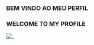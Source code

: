 ### BEM VINDO AO MEU PERFIL

### WELCOME TO MY PROFILE

![_](https://media1.tenor.com/m/69HtZbm1MT4AAAAC/f.gif)
